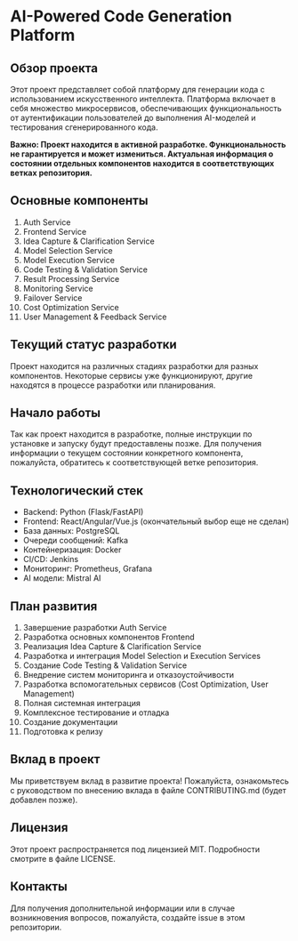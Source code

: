 # AI-Powered Code Generation Platform

## Обзор проекта

Этот проект представляет собой платформу для генерации кода с использованием искусственного интеллекта. Платформа включает в себя множество микросервисов, обеспечивающих функциональность от аутентификации пользователей до выполнения AI-моделей и тестирования сгенерированного кода.

**Важно: Проект находится в активной разработке. Функциональность не гарантируется и может измениться. Актуальная информация о состоянии отдельных компонентов находится в соответствующих ветках репозитория.**

## Основные компоненты

1. Auth Service
2. Frontend Service
3. Idea Capture & Clarification Service
4. Model Selection Service
5. Model Execution Service
6. Code Testing & Validation Service
7. Result Processing Service
8. Monitoring Service
9. Failover Service
10. Cost Optimization Service
11. User Management & Feedback Service

## Текущий статус разработки

Проект находится на различных стадиях разработки для разных компонентов. Некоторые сервисы уже функционируют, другие находятся в процессе разработки или планирования.

## Начало работы

Так как проект находится в разработке, полные инструкции по установке и запуску будут предоставлены позже. Для получения информации о текущем состоянии конкретного компонента, пожалуйста, обратитесь к соответствующей ветке репозитория.

## Технологический стек

- Backend: Python (Flask/FastAPI)
- Frontend: React/Angular/Vue.js (окончательный выбор еще не сделан)
- База данных: PostgreSQL
- Очереди сообщений: Kafka
- Контейнеризация: Docker
- CI/CD: Jenkins
- Мониторинг: Prometheus, Grafana
- AI модели: Mistral AI

## План развития

1. Завершение разработки Auth Service
2. Разработка основных компонентов Frontend
3. Реализация Idea Capture & Clarification Service
4. Разработка и интеграция Model Selection и Execution Services
5. Создание Code Testing & Validation Service
6. Внедрение систем мониторинга и отказоустойчивости
7. Разработка вспомогательных сервисов (Cost Optimization, User Management)
8. Полная системная интеграция
9. Комплексное тестирование и отладка
10. Создание документации
11. Подготовка к релизу

## Вклад в проект

Мы приветствуем вклад в развитие проекта! Пожалуйста, ознакомьтесь с руководством по внесению вклада в файле CONTRIBUTING.md (будет добавлен позже).

## Лицензия

Этот проект распространяется под лицензией MIT. Подробности смотрите в файле LICENSE.

## Контакты

Для получения дополнительной информации или в случае возникновения вопросов, пожалуйста, создайте issue в этом репозитории.
